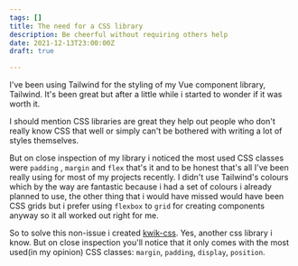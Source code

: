 ```yaml
---
tags: []
title: The need for a CSS library
description: Be cheerful without requiring others help
date: 2021-12-13T23:00:00Z
draft: true

---
```

I've been using Tailwind for the styling of my Vue component library, Tailwind. It's been great but after a little while i started to wonder if it was worth it.

I should mention CSS libraries are great they help out people who don't really know CSS that well or simply can't be bothered with writing a lot of styles themselves.

But on close inspection of my library i noticed the most used CSS classes were `padding` , `margin` and `flex` that's it and to be honest that's all I've been really using for most of my projects recently. I didn't use Tailwind's colours which by the way are fantastic because i had a set of colours i already planned to use, the other thing that i would have missed would have been CSS grids but i prefer using `flexbox` to `grid` for creating components anyway so it all worked out right for me.

So to solve this non-issue i created [kwik-css](https://github.com/ikeohachidi/kwik-css "Kwik"). Yes, another css library i know. But on close inspection you'll notice that it only comes with the most used(in my opinion) CSS classes: `margin`, `padding`, `display`, `position`.
